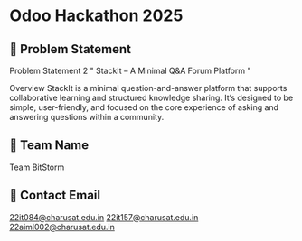 # Odoo Hackathon 2025

## 🧩 Problem Statement
Problem Statement 2 
" StackIt – A Minimal Q&A Forum Platform "

Overview 
StackIt is a minimal question-and-answer platform that supports collaborative 
learning and structured knowledge sharing. It’s designed to be simple, user-friendly, 
and focused on the core experience of asking and answering questions within a 
community.

## 👥 Team Name
Team BitStorm

## 📧 Contact Email
22it084@charusat.edu.in
22it157@charusat.edu.in
22aiml002@charusat.edu.in 
